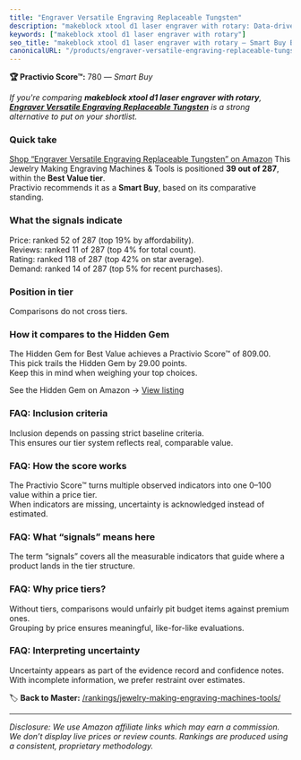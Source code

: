 ```yaml
---
title: "Engraver Versatile Engraving Replaceable Tungsten"
description: "makeblock xtool d1 laser engraver with rotary: Data-driven within Best Value ranking using the Practivio Score™. Positioned by quality, value, demand, findabil…"
keywords: ["makeblock xtool d1 laser engraver with rotary"]
seo_title: "makeblock xtool d1 laser engraver with rotary — Smart Buy Best Value (2025)"
canonicalURL: "/products/engraver-versatile-engraving-replaceable-tungsten-B07D759KPL/"
---
```


**🏆 Practivio Score™:** 780 — _Smart Buy_


*If you're comparing **makeblock xtool d1 laser engraver with rotary**, **[Engraver Versatile Engraving Replaceable Tungsten](https://www.amazon.com/dp/B07D759KPL?tag=practivio-20)** is a strong alternative to put on your shortlist.*
### Quick take
[Shop “Engraver Versatile Engraving Replaceable Tungsten” on Amazon](https://www.amazon.com/dp/B07D759KPL?tag=practivio-20)
This Jewelry Making Engraving Machines & Tools is positioned **39 out of 287**, within the **Best Value tier**.  
Practivio recommends it as a **Smart Buy**, based on its comparative standing.

### What the signals indicate
Price: ranked 52 of 287 (top 19% by affordability).  
Reviews: ranked 11 of 287 (top 4% for total count).  
Rating: ranked 118 of 287 (top 42% on star average).  
Demand: ranked 14 of 287 (top 5% for recent purchases).

### Position in tier
Comparisons do not cross tiers.

### How it compares to the Hidden Gem
The Hidden Gem for Best Value achieves a Practivio Score™ of 809.00.  
This pick trails the Hidden Gem by 29.00 points.  
Keep this in mind when weighing your top choices.  

See the Hidden Gem on Amazon → [View listing](https://www.amazon.com/dp/B077Y86FKJ?tag=practivio-20)

### FAQ: Inclusion criteria
Inclusion depends on passing strict baseline criteria.  
This ensures our tier system reflects real, comparable value.

### FAQ: How the score works
The Practivio Score™ turns multiple observed indicators into one 0–100 value within a price tier.  
When indicators are missing, uncertainty is acknowledged instead of estimated.

### FAQ: What “signals” means here
The term “signals” covers all the measurable indicators that guide where a product lands in the tier structure.

### FAQ: Why price tiers?
Without tiers, comparisons would unfairly pit budget items against premium ones.  
Grouping by price ensures meaningful, like-for-like evaluations.

### FAQ: Interpreting uncertainty
Uncertainty appears as part of the evidence record and confidence notes.  
With incomplete information, we prefer restraint over estimates.


🏷️ **Back to Master:** [/rankings/jewelry-making-engraving-machines-tools/](/rankings/jewelry-making-engraving-machines-tools/)

---
_Disclosure: We use Amazon affiliate links which may earn a commission. We don’t display live prices or review counts. Rankings are produced using a consistent, proprietary methodology._
